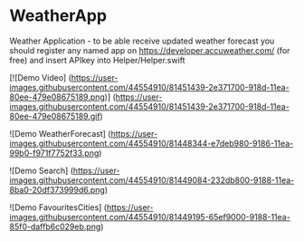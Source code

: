 # WeatherApp
Weather Application - to be able receive updated weather forecast you should register any named app on 
https://developer.accuweather.com/ (for free) and insert APIkey into Helper/Helper.swift

[![Demo Video] (https://user-images.githubusercontent.com/44554910/81451439-2e371700-918d-11ea-80ee-479e08675189.png)] (https://user-images.githubusercontent.com/44554910/81451439-2e371700-918d-11ea-80ee-479e08675189.gif)

![Demo WeatherForecast] (https://user-images.githubusercontent.com/44554910/81448344-e7deb980-9186-11ea-99b0-f971f7752f33.png)

![Demo Search] (https://user-images.githubusercontent.com/44554910/81449084-232db800-9188-11ea-8ba0-20df373999d6.png)

![Demo FavouritesCities] (https://user-images.githubusercontent.com/44554910/81449195-65ef9000-9188-11ea-85f0-daffb6c029eb.png)
